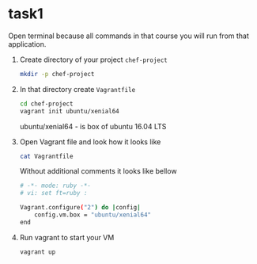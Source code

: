 # task1

Open terminal because all commands in that course you will run from that application.

1. Create directory of your project `chef-project`

    ```bash
    mkdir -p chef-project
    ```

2. In that directory create `Vagrantfile`

    ```bash
    cd chef-project
    vagrant init ubuntu/xenial64
    ```

    ubuntu/xenial64 - is box of ubuntu 16.04 LTS

3. Open Vagrant file and look how it looks like

    ```bash
    cat Vagrantfile
    ```

    Without additional comments it looks like bellow

    ```bash
    # -*- mode: ruby -*-
    # vi: set ft=ruby :

    Vagrant.configure("2") do |config|
        config.vm.box = "ubuntu/xenial64"
    end
    ```

4. Run vagrant to start your VM

    ```bash
    vagrant up
    ```
